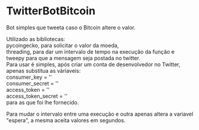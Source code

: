 # TwitterBotBitcoin
Bot simples que tweeta caso o Bitcoin altere o valor.

Utilizado as bibliotecas:\
   pycoingecko, para solicitar o valor da moeda, \
   threading, para dar um intervalo de tempo na execução da função e \
   tweepy para que a mensagem seja postada no twitter.\
Para usar é simples, após criar um conta de desenvolvedor no Twitter, apenas substitua as váriaveis:\
  consumer_key = ''\
  consumer_secret = ''\
  access_token = ''\
  access_token_secret = ''\
para as que foi lhe fornecido.

Para mudar o intervalo entre uma execução e outra apenas altera a variavel "espera", a mesma aceita valores em segundos.



